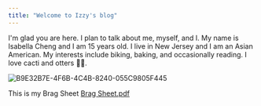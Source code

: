 ```yaml
---
title: "Welcome to Izzy's blog"
---
```


I'm glad you are here. I plan to talk about me, myself, and I. My name is Isabella Cheng and I am 15 years old. I live in New Jersey and I am an Asian American. My interests include biking, baking, and occasionally reading. I love cacti and otters 🦦🌵. 


![B9E32B7E-4F6B-4C4B-8240-055C9805F445](https://user-images.githubusercontent.com/64112807/117877306-6676a700-b272-11eb-866d-e09399cde1cd.jpeg)

This is my Brag Sheet 
[Brag Sheet.pdf](https://github.com/Izzyc31/github-pages-with-jekyll/files/6473638/Brag.Sheet.pdf)

